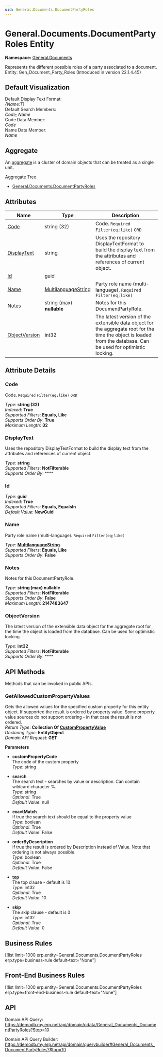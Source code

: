 ```yaml
---
uid: General.Documents.DocumentPartyRoles
---
```

# General.Documents.DocumentPartyRoles Entity

**Namespace:** [General.Documents](General.Documents.md)  

Represents the different possible roles of a party associated to a document. Entity: Gen_Document_Party_Roles (Introduced in version 22.1.4.45)

## Default Visualization
Default Display Text Format:  
_{Name:T}_  
Default Search Members:  
_Code; Name_  
Code Data Member:  
_Code_  
Name Data Member:  
_Name_  

## Aggregate
An [aggregate](https://docs.erp.net/tech/advanced/concepts/aggregates.html) is a cluster of domain objects that can be treated as a single unit.  

Aggregate Tree  
* [General.Documents.DocumentPartyRoles](General.Documents.DocumentPartyRoles.md)  

## Attributes

| Name | Type | Description |
| ---- | ---- | --- |
| [Code](General.Documents.DocumentPartyRoles.md#code) | string (32) | Code. `Required` `Filter(eq;like)` `ORD` 
| [DisplayText](General.Documents.DocumentPartyRoles.md#displaytext) | string | Uses the repository DisplayTextFormat to build the display text from the attributes and references of current object. 
| [Id](General.Documents.DocumentPartyRoles.md#id) | guid |  
| [Name](General.Documents.DocumentPartyRoles.md#name) | [MultilanguageString](../data-types.md#multilanguagestring) | Party role name (multi-language). `Required` `Filter(eq;like)` 
| [Notes](General.Documents.DocumentPartyRoles.md#notes) | string (max) __nullable__ | Notes for this DocumentPartyRole. 
| [ObjectVersion](General.Documents.DocumentPartyRoles.md#objectversion) | int32 | The latest version of the extensible data object for the aggregate root for the time the object is loaded from the database. Can be used for optimistic locking. 


## Attribute Details

### Code

Code. `Required` `Filter(eq;like)` `ORD`

_Type_: **string (32)**  
_Indexed_: **True**  
_Supported Filters_: **Equals, Like**  
_Supports Order By_: **True**  
_Maximum Length_: **32**  

### DisplayText

Uses the repository DisplayTextFormat to build the display text from the attributes and references of current object.

_Type_: **string**  
_Supported Filters_: **NotFilterable**  
_Supports Order By_: ****  

### Id

_Type_: **guid**  
_Indexed_: **True**  
_Supported Filters_: **Equals, EqualsIn**  
_Default Value_: **NewGuid**  

### Name

Party role name (multi-language). `Required` `Filter(eq;like)`

_Type_: **[MultilanguageString](../data-types.md#multilanguagestring)**  
_Supported Filters_: **Equals, Like**  
_Supports Order By_: **False**  

### Notes

Notes for this DocumentPartyRole.

_Type_: **string (max) __nullable__**  
_Supported Filters_: **NotFilterable**  
_Supports Order By_: **False**  
_Maximum Length_: **2147483647**  

### ObjectVersion

The latest version of the extensible data object for the aggregate root for the time the object is loaded from the database. Can be used for optimistic locking.

_Type_: **int32**  
_Supported Filters_: **NotFilterable**  
_Supports Order By_: ****  


## API Methods

Methods that can be invoked in public APIs.

### GetAllowedCustomPropertyValues

Gets the allowed values for the specified custom property for this entity object.              If supported the result is ordered by property value. Some property value sources do not support ordering - in that case the result is not ordered.  
_Return Type_: **Collection Of [CustomPropertyValue](../data-types.md#general.custompropertyvalue)**  
_Declaring Type_: **EntityObject**  
_Domain API Request_: **GET**  

**Parameters**  
  * **customPropertyCode**  
    The code of the custom property  
    _Type_: string  

  * **search**  
    The search text - searches by value or description. Can contain wildcard character %.  
    _Type_: string  
     _Optional_: True  
    _Default Value_: null  

  * **exactMatch**  
    If true the search text should be equal to the property value  
    _Type_: boolean  
     _Optional_: True  
    _Default Value_: False  

  * **orderByDescription**  
    If true the result is ordered by Description instead of Value. Note that ordering is not always possible.  
    _Type_: boolean  
     _Optional_: True  
    _Default Value_: False  

  * **top**  
    The top clause - default is 10  
    _Type_: int32  
     _Optional_: True  
    _Default Value_: 10  

  * **skip**  
    The skip clause - default is 0  
    _Type_: int32  
     _Optional_: True  
    _Default Value_: 0  



## Business Rules

[!list limit=1000 erp.entity=General.Documents.DocumentPartyRoles erp.type=business-rule default-text="None"]

## Front-End Business Rules

[!list limit=1000 erp.entity=General.Documents.DocumentPartyRoles erp.type=front-end-business-rule default-text="None"]

## API

Domain API Query:
<https://demodb.my.erp.net/api/domain/odata/General_Documents_DocumentPartyRoles?$top=10>

Domain API Query Builder:
<https://demodb.my.erp.net/api/domain/querybuilder#General_Documents_DocumentPartyRoles?$top=10>

